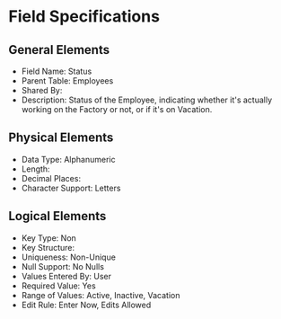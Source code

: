 # Field Specifications

## General Elements

- Field Name: Status
- Parent Table: Employees
- Shared By: 
- Description: Status of the Employee, indicating whether it's actually working on the Factory or not, or if it's on Vacation.

## Physical Elements

- Data Type: Alphanumeric
- Length: 
- Decimal Places: 
- Character Support: Letters

## Logical Elements

- Key Type: Non
- Key Structure: 
- Uniqueness: Non-Unique
- Null Support: No Nulls
- Values Entered By: User
- Required Value: Yes
- Range of Values: Active, Inactive, Vacation
- Edit Rule: Enter Now, Edits Allowed
